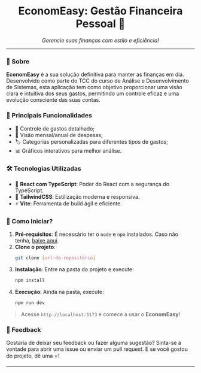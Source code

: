 <h1 align="center">EconomEasy: Gestão Financeira Pessoal 🚀</h1>
<p align="center">
  <i>Gerencie suas finanças com estilo e eficiência!</i>
</p>

---

### 🌌 Sobre

**EconomEasy** é a sua solução definitiva para manter as finanças em dia. Desenvolvido como parte do TCC do curso de Análise e Desenvolvimento de Sistemas, esta aplicação tem como objetivo proporcionar uma visão clara e intuitiva dos seus gastos, permitindo um controle eficaz e uma evolução consciente das suas contas.

### 🌟 Principais Funcionalidades

- 💼 Controle de gastos detalhado;
- 📆 Visão mensal/anual de despesas;
- 🏷 Categorias personalizadas para diferentes tipos de gastos;
- 📊 Gráficos interativos para melhor análise.

### 🛠 Tecnologias Utilizadas

- 📘 **React com TypeScript**: Poder do React com a segurança do TypeScript.
- 🎨 **TailwindCSS**: Estilização moderna e responsiva.
- ⚡ **Vite**: Ferramenta de build ágil e eficiente.

### 🚀 Como Iniciar?

1. **Pré-requisitos**: É necessário ter o `node` e `npm` instalados. Caso não tenha, [baixe aqui](https://nodejs.org/).
2. **Clone o projeto**:
   ```bash
   git clone [url-do-repositório]
   ```
3. **Instalação**:
   Entre na pasta do projeto e execute:
   ```bash
   npm install
   ```
4. **Execução**:
   Ainda na pasta, execute:
   ```bash
   npm run dev
   ```

> Acesse `http://localhost:5173` e comece a usar o **EconomEasy**!

### 💌 Feedback

Gostaria de deixar seu feedback ou fazer alguma sugestão? Sinta-se à vontade para abrir uma issue ou enviar um pull request. E se você gostou do projeto, dê uma ⭐️!

---
